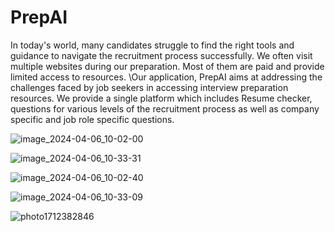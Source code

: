 # PrepAI

In today's world, many candidates struggle to find the right tools and guidance to navigate the recruitment process successfully.
We often visit multiple websites during our preparation. Most of them are paid and provide limited access to resources.
\Our application, PrepAI aims at addressing the challenges faced by job seekers in accessing interview preparation resources. We provide a single platform which includes Resume checker, questions for various levels of the recruitment process as well as company specific and job role specific questions.

![image_2024-04-06_10-02-00](https://github.com/vyshakhgnair/PrepAI/assets/119191731/2807d673-fcab-4926-ac86-b997342dedc5)

![image_2024-04-06_10-33-31](https://github.com/vyshakhgnair/PrepAI/assets/119191731/4b826308-963c-47e0-b073-97a881cdae55)

![image_2024-04-06_10-02-40](https://github.com/vyshakhgnair/PrepAI/assets/119191731/bc690c9f-2a8b-4951-b35d-4c737c6711fb)

![image_2024-04-06_10-33-09](https://github.com/vyshakhgnair/PrepAI/assets/119191731/3caf49f6-afc7-4e54-bfc6-804724766691)

![photo1712382846](https://github.com/vyshakhgnair/PrepAI/assets/119191731/15b73068-5c60-410c-b59f-18f150aed0df)


